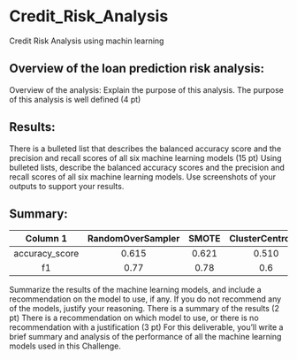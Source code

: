 # Credit_Risk_Analysis
Credit Risk Analysis using machin learning

## Overview of the loan prediction risk analysis:

Overview of the analysis: Explain the purpose of this analysis.
The purpose of this analysis is well defined (4 pt)

## Results:

There is a bulleted list that describes the balanced accuracy score and the precision and recall scores of all six machine learning models (15 pt)
Using bulleted lists, describe the balanced accuracy scores and the precision and recall scores of all six machine learning models. Use screenshots of your outputs to support your results.

## Summary:
| Column 1 | RandomOverSampler | SMOTE | ClusterCentroids | SMOTEENN | BalancedRandomForest | EasyEnsemble |
|:--------:|:--------:|:--------:|:--------:|:--------:|:--------:|:--------:|
|   accuracy_score  |    0.615     |    0.621     |    0.510     |    0.637     |    0.788     |    0.931     |
|   f1  |    0.77     |    0.78     |    0.6     |    0.72     |    0.93     |    0.97     |


Summarize the results of the machine learning models, and include a recommendation on the model to use, if any. If you do not recommend any of the models, justify your reasoning.
There is a summary of the results (2 pt)
There is a recommendation on which model to use, or there is no recommendation with a justification (3 pt)
For this deliverable, you’ll write a brief summary and analysis of the performance of all the machine learning models used in this Challenge.




